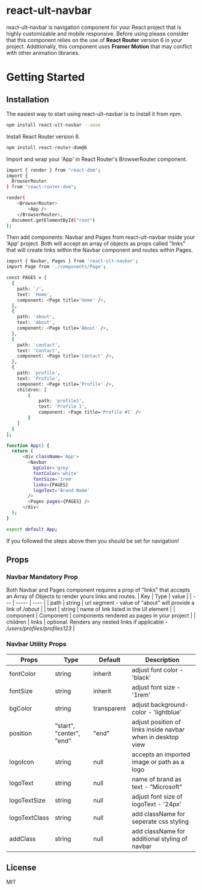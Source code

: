 # react-ult-navbar

react-ult-navbar is navigation component for your React project that is highly customizable and mobile responsive. Before using please consider that this component relies on the use of **React Router** version 6 in your project. Additionally, this component uses **Framer Motion** that may conflict with other animation libraries.

# Getting Started

## Installation

The easiest way to start using react-ult-navbar is to install it from npm.

```sh
npm install react-ult-navbar --save
```

Install React Router version 6.

```sh
npm install react-router-dom@6
```

Import and wrap your 'App' in React Router's BrowserRouter component.

```sh
import { render } from "react-dom";
import {
  BrowserRouter
} from "react-router-dom";

render(
    <BrowserRouter>
        <App />
    </BrowserRouter>,
  document.getElementById("root")
);
```

Then add components: Navbar and Pages from react-ult-navbar inside your 'App' project.
Both will accept an array of objects as props called "links" that will create links within the Navbar component and routes within Pages.

```sh
import { Navbar, Pages } from 'react-ult-navbar';
import Page from './components/Page';

const PAGES = [
  {
    path: '/',
    text: 'Home',
    component: <Page title='Home' />,
  },
  {
    path: 'about',
    text: 'About',
    component: <Page title='About' />,
  },
  {
    path: 'contact',
    text: 'Contact',
    component: <Page title='Contact' />,
  },
  {
    path: 'profile',
    text: 'Profile',
    component: <Page title='Profile' />,
    children: [
        {
            path: 'profile1',
            text: 'Profile 1',
            component: <Page title='Profile #1' />
        }
    ]
  }
];

function App() {
  return (
      <div className='App'>
        <Navbar
          bgColor='grey'
          fontColor='white'
          fontSize='1rem'
          links={PAGES}
          logoText='Brand Name'
        />
        <Pages pages={PAGES} />
      </div>
  );
}

export default App;

```

If you followed the steps above then you should be set for navigation!

## Props

### Navbar Mandatory Prop

Both Navbar and Pages component requires a prop of "links" that accepts an Array of Objects to render yours links and routes.
| Key | Type | value |
| --- | ----- | ---- |
| path | string | url segment - value of "about" will provide a link of _/about_ |
| text | string | name of link listed in the UI element |
| component | Component | components rendered as pages in your project |
| children | links | optional. Renders any nested links if applicable - _/users/profiles/profiles123_ |

### Navbar Utility Props

| Props         | Type                     | Default     | Description                                                 |
| ------------- | ------------------------ | ----------- | ----------------------------------------------------------- |
| fontColor     | string                   | inherit     | adjust font color - 'black'                                 |
| fontSize      | string                   | inherit     | adjust font size - '1rem'                                   |
| bgColor       | string                   | transparent | adjust background-color - 'lightblue'                       |
| position      | "start", "center", "end" | "end"       | adjust position of links inside navbar when in desktop view |
| logoIcon      | string                   | null        | accepts an imported image or path as a logo                 |
| logoText      | string                   | null        | name of brand as text - "Microsoft"                         |
| logoTextSize  | string                   | null        | adjust font size of logoText - '24px'                       |
| logoTextClass | string                   | null        | add className for seperate css styling                      |
| addClass      | string                   | null        | add className for additional styling of navbar              |

## License

MIT
